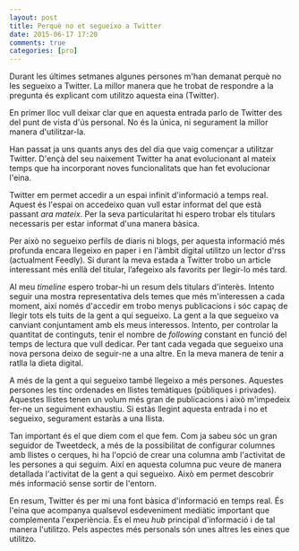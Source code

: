 ```yaml
---
layout: post
title: Perquè no et segueixo a Twitter
date: 2015-06-17 17:20
comments: true
categories: [pro]
---
```

Durant les últimes setmanes algunes persones m'han demanat perquè no les segueixo a Twitter. La millor manera que he trobat de respondre a la pregunta és explicant com utilitzo aquesta eina (Twitter).  

En primer lloc vull deixar clar que en aquesta entrada parlo de Twitter des del punt de vista d'ús personal. No és la única, ni segurament la millor manera d'utilitzar-la.  

Han passat ja uns quants anys des del dia que vaig començar a utilitzar Twitter. D'ençà del seu naixement Twitter ha anat evolucionant al mateix temps que ha incorporant noves funcionalitats que han fet evolucionar l'eina.  

Twitter em permet accedir a un espai infinit d'informació a temps real. Aquest és l'espai on accedeixo quan vull estar informat del que està passant *ara mateix*. Per la seva particularitat hi espero trobar els titulars necessaris per estar informat d'una manera bàsica.  

Per això no segueixo perfils de diaris ni blogs, per aquesta informació més profunda encara llegeixo en paper i en l'àmbit digital utilitzo un lector d'rss (actualment Feedly). Si durant la meva estada a Twitter trobo un article interessant més enllà del titular, l’afegeixo als favorits per llegir-lo més tard.  

Al meu *timeline* espero trobar-hi un resum dels titulars d'interès. Intento seguir una mostra representativa dels temes que més m'interessen a cada moment, així només d'accedir em trobo menys publicacions i sóc capaç de llegir tots els tuits de la gent a qui segueixo. La gent a la que segueixo va canviant conjuntament amb els meus interessos. Intento, per controlar la quantitat de continguts, tenir el nombre de *following* constant en funció del temps de lectura que vull dedicar. Per tant cada vegada que segueixo una nova persona deixo de seguir-ne a una altre. En la meva manera de tenir a ratlla la dieta digital.  

A més de la gent a qui segueixo també llegeixo a més persones. Aquestes persones les tinc ordenades en llistes  temàtiques (públiques i privades). Aquestes llistes tenen un volum més gran de publicacions i això m'impedeix fer-ne un seguiment exhaustiu. Si estàs llegint aquesta entrada i no et segueixo, segurament estaràs a una llista.  

Tan important és el que diem com el que fem. Com ja sabeu sóc un gran seguidor de Tweetdeck, a més de la possibilitat de configurar columnes amb llistes o cerques, hi ha l'opció de crear una columna amb l'activitat de les persones a qui seguim. Així en aquesta columna puc veure de manera detallada l'activitat de la gent a qui segueixo. Això em permet descobrir més informació sense sortir de l'entorn.  

En resum, Twitter és per mi una font bàsica d'informació en temps real. És l'eina que acompanya qualsevol esdeveniment mediàtic important que complementa l'experiència. És el meu *hub* principal d'informació i de tal manera l'utilitzo. Pels aspectes més personals són unes altres les eines que utilitzo.  

